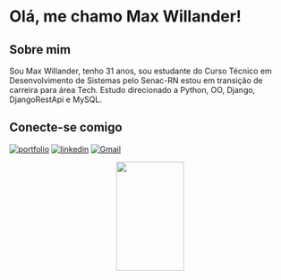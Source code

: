 # Olá, me chamo Max Willander!

## Sobre mim
Sou Max Willander, tenho 31 anos, sou estudante do Curso Técnico em Desenvolvimento de Sistemas pelo Senac-RN estou em transição de carreira para área Tech. Estudo direcionado a Python, OO, Django, DjangoRestApi e MySQL.

## Conecte-se comigo
[![portfolio](https://img.shields.io/badge/my_portfolio-000?style=for-the-badge&logo=ko-fi&logoColor=white)](https://github.com/MaxWillander)
[![linkedin](https://img.shields.io/badge/linkedin-0A66C2?style=for-the-badge&logo=linkedin&logoColor=white)](https://www.linkedin.com/in/max-willander/)
[![Gmail](https://img.shields.io/badge/Gmail-333333?style=for-the-badge&logo=gmail&logoColor=red)](mailto:maxwfaraujo@gmail.com)

<div align="center">
  <img width="49%" height="195px" src= "https://github-readme-stats.vercel.app/api/top-langs/?username=MaxWillander&layout=compact&theme=tokyonight"/>
</div>
